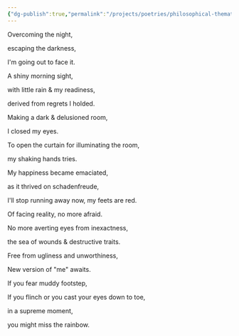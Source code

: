 ```yaml
---
{"dg-publish":true,"permalink":"/projects/poetries/philosophical-thematic/rainbow/","created":"2025-03-05T19:10:59.754+05:30","updated":"2025-03-05T19:15:48.912+05:30"}
---
```


Overcoming the night,

escaping the darkness,

I'm going out to face it.

A shiny morning sight,

with little rain & my readiness,

derived from regrets I holded.

Making a dark & delusioned room,

I closed my eyes.

To open the curtain for illuminating the room,

my shaking hands tries.

My happiness became emaciated,

as it thrived on schadenfreude,

I'll stop running away now, my feets are red.

Of facing reality, no more afraid.

No more averting eyes from inexactness,

the sea of wounds & destructive traits.

Free from ugliness and unworthiness,

New version of "me" awaits.

If you fear muddy footstep,

If you flinch or you cast your eyes down to toe,

in a supreme moment,

you might miss the rainbow.